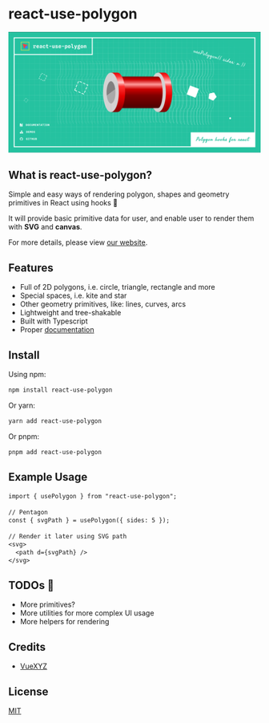 # react-use-polygon

![landing-page.png](https://raw.githubusercontent.com/TkTioNG/react-use-polygon/master/packages/website/static/img/landing-page.png)

## What is react-use-polygon?

Simple and easy ways of rendering polygon, shapes and geometry primitives in React using hooks 🚀

It will provide basic primitive data for user, and enable user to render them with **SVG** and **canvas**.

For more details, please view [our website](https://tktiong.github.io/react-use-polygon/).

## Features

- Full of 2D polygons, i.e. circle, triangle, rectangle and more
- Special spaces, i.e. kite and star
- Other geometry primitives, like: lines, curves, arcs
- Lightweight and tree-shakable
- Built with Typescript
- Proper [documentation](https://tktiong.github.io/react-use-polygon/docs)

## Install

Using npm:

```bash
npm install react-use-polygon
```

Or yarn:

```bash
yarn add react-use-polygon
```

Or pnpm:

```bash
pnpm add react-use-polygon
```

## Example Usage

```tsx
import { usePolygon } from "react-use-polygon";

// Pentagon
const { svgPath } = usePolygon({ sides: 5 });

// Render it later using SVG path
<svg>
  <path d={svgPath} />
</svg>
```

## TODOs 📒

- More primitives?
- More utilities for more complex UI usage
- More helpers for rendering

## Credits

- [VueXYZ](https://github.com/vuexyz/vuexyz) 

## License

[MIT](https://github.com/TkTioNG/react-use-polygon/blob/master/LICENSE)